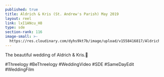 ```yaml
---
published: true
title: Aldrich & Kris (St. Andrew's Parish) May 2019
layout: reel
link: lxI1ANcu_H8
type: sde
section-rank: 116
image-small: >-
  https://res.cloudinary.com/dyhs9kt7b/image/upload/v1558416817/Aldrich-02-01a.jpg
---
```

The beautiful wedding of Aldrich & Kris.💖 

#Threelogy #BeThreelogy #WeddingVideo #SDE #SameDayEdit #WeddingFilm
